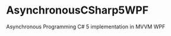 AsynchronousCSharp5WPF
======================

Asynchronous Programming C# 5 implementation in MVVM WPF
